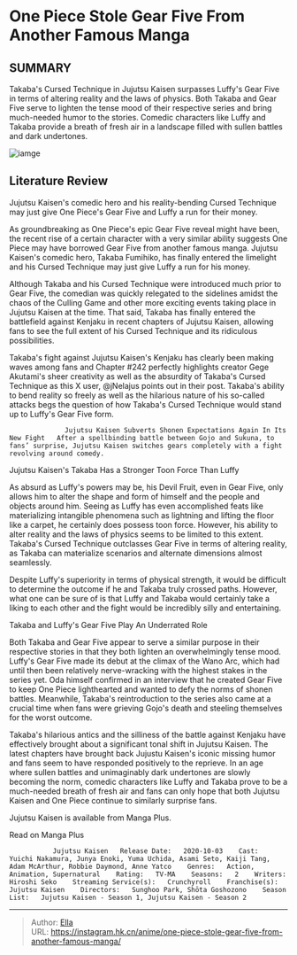 # One Piece Stole Gear Five From Another Famous Manga


## SUMMARY 



  Takaba&#39;s Cursed Technique in Jujutsu Kaisen surpasses Luffy&#39;s Gear Five in terms of altering reality and the laws of physics.   Both Takaba and Gear Five serve to lighten the tense mood of their respective series and bring much-needed humor to the stories.   Comedic characters like Luffy and Takaba provide a breath of fresh air in a landscape filled with sullen battles and dark undertones.  

![iamge](https://static1.srcdn.com/wordpress/wp-content/uploads/2023/10/gear-five-luffy-from-one-piece-and-takaba-from-jujutsu-kaisen.jpg)

## Literature Review

Jujutsu Kaisen&#39;s comedic hero and his reality-bending Cursed Technique may just give One Piece&#39;s Gear Five and Luffy a run for their money.




As groundbreaking as One Piece&#39;s epic Gear Five reveal might have been, the recent rise of a certain character with a very similar ability suggests One Piece may have borrowed Gear Five from another famous manga. Jujutsu Kaisen&#39;s comedic hero, Takaba Fumihiko, has finally entered the limelight and his Cursed Technique may just give Luffy a run for his money.




Although Takaba and his Cursed Technique were introduced much prior to Gear Five, the comedian was quickly relegated to the sidelines amidst the chaos of the Culling Game and other more exciting events taking place in Jujutsu Kaisen at the time. That said, Takaba has finally entered the battlefield against Kenjaku in recent chapters of Jujutsu Kaisen, allowing fans to see the full extent of his Cursed Technique and its ridiculous possibilities.


 

Takaba&#39;s fight against Jujutsu Kaisen&#39;s Kenjaku has clearly been making waves among fans and Chapter #242 perfectly highlights creator Gege Akutami&#39;s sheer creativity as well as the absurdity of Takaba&#39;s Cursed Technique as this X user, @jNelajus points out in their post. Takaba&#39;s ability to bend reality so freely as well as the hilarious nature of his so-called attacks begs the question of how Takaba&#39;s Cursed Technique would stand up to Luffy&#39;s Gear Five form.




                  Jujutsu Kaisen Subverts Shonen Expectations Again In Its New Fight   After a spellbinding battle between Gojo and Sukuna, to fans’ surprise, Jujutsu Kaisen switches gears completely with a fight revolving around comedy.   


 Jujutsu Kaisen&#39;s Takaba Has a Stronger Toon Force Than Luffy 
          

As absurd as Luffy&#39;s powers may be, his Devil Fruit, even in Gear Five, only allows him to alter the shape and form of himself and the people and objects around him. Seeing as Luffy has even accomplished feats like materializing intangible phenomena such as lightning and lifting the floor like a carpet, he certainly does possess toon force. However, his ability to alter reality and the laws of physics seems to be limited to this extent. Takaba&#39;s Cursed Technique outclasses Gear Five in terms of altering reality, as Takaba can materialize scenarios and alternate dimensions almost seamlessly.




Despite Luffy&#39;s superiority in terms of physical strength, it would be difficult to determine the outcome if he and Takaba truly crossed paths. However, what one can be sure of is that Luffy and Takaba would certainly take a liking to each other and the fight would be incredibly silly and entertaining.



 Takaba and Luffy&#39;s Gear Five Play An Underrated Role 
          

Both Takaba and Gear Five appear to serve a similar purpose in their respective stories in that they both lighten an overwhelmingly tense mood. Luffy&#39;s Gear Five made its debut at the climax of the Wano Arc, which had until then been relatively nerve-wracking with the highest stakes in the series yet. Oda himself confirmed in an interview that he created Gear Five to keep One Piece lighthearted and wanted to defy the norms of shonen battles. Meanwhile, Takaba&#39;s reintroduction to the series also came at a crucial time when fans were grieving Gojo&#39;s death and steeling themselves for the worst outcome.




Takaba&#39;s hilarious antics and the silliness of the battle against Kenjaku have effectively brought about a significant tonal shift in Jujutsu Kaisen. The latest chapters have brought back Jujustu Kaisen&#39;s iconic missing humor and fans seem to have responded positively to the reprieve. In an age where sullen battles and unimaginably dark undertones are slowly becoming the norm, comedic characters like Luffy and Takaba prove to be a much-needed breath of fresh air and fans can only hope that both Jujutsu Kaisen and One Piece continue to similarly surprise fans.

Jujutsu Kaisen is available from Manga Plus.

Read on Manga Plus

               Jujutsu Kaisen   Release Date:   2020-10-03    Cast:   Yuichi Nakamura, Junya Enoki, Yuma Uchida, Asami Seto, Kaiji Tang, Adam McArthur, Robbie Daymond, Anne Yatco    Genres:   Action, Animation, Supernatural    Rating:   TV-MA    Seasons:   2    Writers:   Hiroshi Seko    Streaming Service(s):   Crunchyroll    Franchise(s):   Jujutsu Kaisen    Directors:   Sunghoo Park, Shōta Goshozono    Season List:   Jujutsu Kaisen - Season 1, Jujutsu Kaisen - Season 2      

---

> Author: [Ella](https://instagram.hk.cn/)  
> URL: https://instagram.hk.cn/anime/one-piece-stole-gear-five-from-another-famous-manga/  

